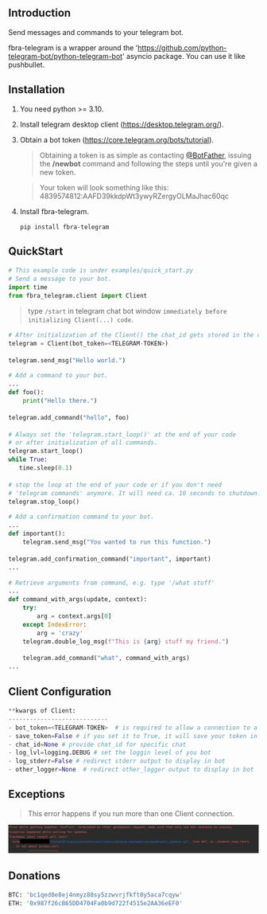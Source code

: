 ## Introduction
Send messages and commands to your telegram bot.

fbra-telegram is a wrapper around the 'https://github.com/python-telegram-bot/python-telegram-bot' asyncio package. You can use it like pushbullet.

## Installation
1. You need python >= 3.10.
2. Install telegram desktop client (https://desktop.telegram.org/).
3. Obtain a bot token (https://core.telegram.org/bots/tutorial).

    >Obtaining a token is as simple as contacting <a href="https://t.me/botfather">@BotFather</a>, issuing the **/newbot** command and following the steps until you're given a new token.

    >Your token will look something like this:
4839574812:AAFD39kkdpWt3ywyRZergyOLMaJhac60qc

3. Install fbra-telegram.
    ```
    pip install fbra-telegram
    ```
   
## QuickStart
```python
# This example code is under examples/quick_start.py
# Send a message to your bot.
import time
from fbra_telegram.client import Client
```
   > type `/start` in telegram chat bot window `immediately before initializing Client(...) code`.
   
```python
# After initialization of the Client() the chat_id gets stored in the config.ini file
telegram = Client(bot_token=<TELEGRAM-TOKEN>)

telegram.send_msg("Hello world.")
```

```python
# Add a command to your bot.
...
def foo():
    print("Hello there.")

telegram.add_command("hello", foo)

# Always set the 'telegram.start_loop()' at the end of your code
# or after initialization of all commands.
telegram.start_loop()
while True:
   time.sleep(0.1)

# stop the loop at the end of your code or if you don't need 
# 'telegram commands' anymore. It will need ca. 10 seconds to shutdown.
telegram.stop_loop() 
```


```python
# Add a confirmation command to your bot.
...
def important():
    telegram.send_msg("You wanted to run this function.")
    
telegram.add_confirmation_command("important", important)
...
```

```python
# Retrieve arguments from command, e.g. type '/what stuff'
...
def command_with_args(update, context):
    try:
        arg = context.args[0]
    except IndexError:
        arg = 'crazy'
    telegram.double_log_msg(f"This is {arg} stuff my friend.")
    
    telegram.add_command("what", command_with_args)
...
```
## Client Configuration
```python
**kwargs of Client:
----------------------------
- bot_token=<TELEGRAM-TOKEN>  # is required to allow a connection to a bot
- save_token=False # if you set it to True, it will save your token in config.ini - file for easier use
- chat_id=None # provide chat_id for specific chat
- log_lvl=logging.DEBUG # set the loggin level of you bot
- log_stderr=False # redirect stderr output to display in bot
- other_logger=None  # redirect other_logger output to display in bot
```
## Exceptions
>This error happens if you run more than one Client connection.
> 
![error-getUpdates_2023-04-03_21-16-18.jpg](fbra_telegram%2Fexamples%2Ferror-getUpdates_2023-04-03_21-16-18.jpg)
## Donations
```python
BTC: 'bc1qed0e8ej4nmyz88sy5zzwvrjfkft0y5aca7cqyw'
ETH: '0x987f26cB65DD4704Fa0b9d722f4515e2AA36eEF0'
```
